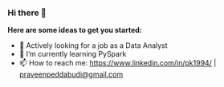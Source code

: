 ### Hi there 👋

**Here are some ideas to get you started:**

- 🔭 Actively looking for a job as a Data Analyst
- 🌱 I’m currently learning PySpark
- 📫 How to reach me: https://www.linkedin.com/in/pk1994/ | praveenpeddabudi@gmail.com
